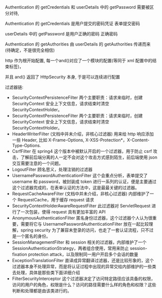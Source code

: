Authentication 的 getCredentials 和 userDetails 中的 getPassword 需要被区分对待,

Authentication 的 getCredentials 是用户提交的密码凭证  表单提交密码

userDetails 中的 getPassword 是用户正确的密码  正确密码



Authentication 的 getAuthorities 由 userDetails 的 getAuthorities 传递而来 (待确定，不是很完全相信)



http 作为根开始配置, 每一个and()对应了一个模块的配置(等同于 xml 配置中的结束标签)，

并且 and() 返回了 HttpSecurity 本身, 于是可以连续进行配置

过滤器链:
- SecurityContextPersistenceFilter 两个主要职责：请求来临时，创建 SecurityContext 安全上下文信息，请求结束时清空 SecurityContextHolder。
- SecurityContextPersistenceFilter 两个主要职责：请求来临时，创建 SecurityContext 安全上下文信息，请求结束时清空 SecurityContextHolder。
- HeaderWriterFilter (文档中并未介绍，非核心过滤器) 用来给 http 响应添加一些 Header, 比如 X-Frame-Options, X-XSS-Protection*，X-Content-Type-Options.
- CsrfFilter 在 spring4 这个版本中被默认开启的一个过滤器，用于防止 csrf 攻击，了解前后端分离的人一定不会对这个攻击方式感到陌生，前后端使用 json 交互需要注意的一个问题。
- LogoutFilter 顾名思义，处理注销的过滤器
- UsernamePasswordAuthenticationFilter 这个会重点分析，表单提交了 username 和 password，被封装成 token 进行一系列的认证，便是主要通过这个过滤器完成的，在表单认证的方法中，这是最最关键的过滤器。
- RequestCacheAwareFilter (文档中并未介绍，非核心过滤器) 内部维护了一个 RequestCache，用于缓存 request 请求
- SecurityContextHolderAwareRequestFilter 此过滤器对 ServletRequest 进行了一次包装，使得 request 具有更加丰富的 API
- AnonymousAuthenticationFilter 匿名身份过滤器，这个过滤器个人认为很重要，需要将它与 UsernamePasswordAuthenticationFilter 放在一起比较理解，spring security 为了兼容未登录的访问，也走了一套认证流程，只不过是一个匿名的身份。
- SessionManagementFilter 和 session 相关的过滤器，内部维护了一个 SessionAuthenticationStrategy，两者组合使用，常用来防止 session-fixation protection attack，以及限制同一用户开启多个会话的数量
- ExceptionTranslationFilter 直译成异常翻译过滤器，还是比较形象的，这个过滤器本身不处理异常，而是将认证过程中出现的异常交给内部维护的一些类去处理，具体是那些类下面详细介绍
- FilterSecurityInterceptor 这个过滤器决定了访问特定路径应该具备的权限，访问的用户的角色，权限是什么？访问的路径需要什么样的角色和权限？这些判断和处理都是由该类进行的。
